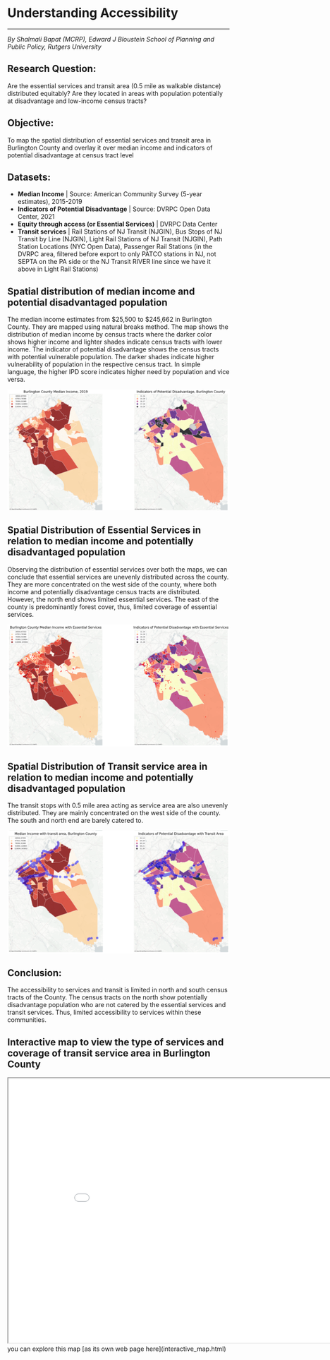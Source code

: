 <html lang="en">
<head>
    <meta charset="UTF-8">
    <meta name="viewport" content="width=device-width, initial-scale=1.0">
    <title>Understanding Accessibility</title>
</head>
<body>
    <h1>Understanding Accessibility</h1>
    <hr>
    <p><em>By Shalmali Bapat (MCRP), Edward J Bloustein School of Planning and Public Policy, Rutgers University</em></p>
    <h2>Research Question:</h2>
    <p>Are the essential services and transit area (0.5 mile as walkable distance) distributed equitably? Are they located in areas with population potentially at disadvantage and low-income census tracts?</p>
    <h2>Objective:</h2>
    <p>To map the spatial distribution of essential services and transit area in Burlington County and overlay it over median income and indicators of potential disadvantage at census tract level</p>
    <h2>Datasets:</h2>
    <ul>
        <li><strong>Median Income</strong> | Source: American Community Survey (5-year estimates), 2015-2019</li>
        <li><strong>Indicators of Potential Disadvantage</strong> | Source: DVRPC Open Data Center, 2021</li>
        <li><strong>Equity through access (or Essential Services)</strong> | DVRPC Data Center</li>
        <li><strong>Transit services</strong> | Rail Stations of NJ Transit (NJGIN), Bus Stops of NJ Transit by Line (NJGIN), Light Rail Stations of NJ Transit (NJGIN), Path Station Locations (NYC Open Data), Passenger Rail Stations (in the DVRPC area, filtered before export to only PATCO stations in NJ, not SEPTA on the PA side or the NJ Transit RIVER line since we have it above in Light Rail Stations)</li>
    </ul>
    <h2>Spatial distribution of median income and potential disadvantaged population</h2>
    <p>The median income estimates from $25,500 to $245,662 in Burlington County. They are mapped using natural breaks method. The map shows the distribution of median income by census tracts where the darker color shows higher income and lighter shades indicate census tracts with lower income. The indicator of potential disadvantage shows the census tracts with potential vulnerable population. The darker shades indicate higher vulnerability of population in the respective census tract. In simple language, the higher IPD score indicates higher need by population and vice versa.</p>
 <img src="IPD.png" alt="IPD Image">
    <h2>Spatial Distribution of Essential Services in relation to median income and potentially disadvantaged population</h2>
    <p>Observing the distribution of essential services over both the maps, we can conclude that essential services are unevenly distributed across the county. They are more concentrated on the west side of the county, where both income and potentially disadvantage census tracts are distributed. However, the north end shows limited essential services. The east of the county is predominantly forest cover, thus, limited coverage of essential services.</p>
   <img src="INCOME.png" alt="INCOME Image">  
    <h2>Spatial Distribution of Transit service area in relation to median income and potentially disadvantaged population</h2>
    <p>The transit stops with 0.5 mile area acting as service area are also unevenly distributed. They are mainly concentrated on the west side of the county. The south and north end are barely catered to.</p>
    <img src="Transit.png" alt="Transit Image">  
    <h2>Conclusion:</h2>
    <p>The accessibility to services and transit is limited in north and south census tracts of the County. The census tracts on the north show potentially disadvantage population who are not catered by the essential services and transit services. Thus, limited accessibility to services within these communities.</p>
    <h2>Interactive map to view the type of services and coverage of transit service area in Burlington County</h2>
    <iframe src="interactive_map.html" height="600" width="900"></iframe>
    you can explore this map [as its own web page here](interactive_map.html)
</body>
</html>
